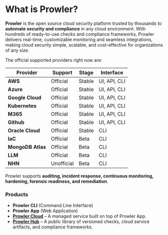 # What is Prowler?

**Prowler** is the open source cloud security platform trusted by thousands to **automate security and compliance** in any cloud environment. With hundreds of ready-to-use checks and compliance frameworks, Prowler delivers real-time, customizable monitoring and seamless integrations, making cloud security simple, scalable, and cost-effective for organizations of any size.

The official supported providers right now are:

| Provider | Support | Stage | Interface |
|----------|--------|-------|----------|
| **AWS** | Official | Stable | UI, API, CLI |
| **Azure** | Official | Stable | UI, API, CLI |
| **Google Cloud** | Official | Stable | UI, API, CLI |
| **Kubernetes** | Official | Stable | UI, API, CLI |
| **M365** | Official | Stable | UI, API, CLI |
| **Github** | Official | Stable | UI, API, CLI |
| **Oracle Cloud** | Official | Stable | CLI |
| **IaC** | Official | Beta | CLI |
| **MongoDB Atlas** | Official | Beta | CLI |
| **LLM** | Official | Beta | CLI |
| **NHN** | Unofficial | Beta | CLI |

Prowler supports **auditing, incident response, continuous monitoring, hardening, forensic readiness, and remediation**.

### Products

- **Prowler CLI** (Command Line Interface)
- **Prowler App** (Web Application)
- [**Prowler Cloud**](https://cloud.prowler.com) – A managed service built on top of Prowler App.
- [**Prowler Hub**](https://hub.prowler.com) – A public library of versioned checks, cloud service artifacts, and compliance frameworks.
